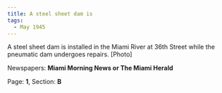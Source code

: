 ```yaml
---  
title: A steel sheet dam is  
tags:  
  - May 1945  
---  
```

  
A steel sheet dam is installed in the Miami River at 36th Street while the pneumatic dam undergoes repairs. [Photo]  
  
Newspapers: **Miami Morning News or The Miami Herald**  
  
Page: **1**, Section: **B** 
